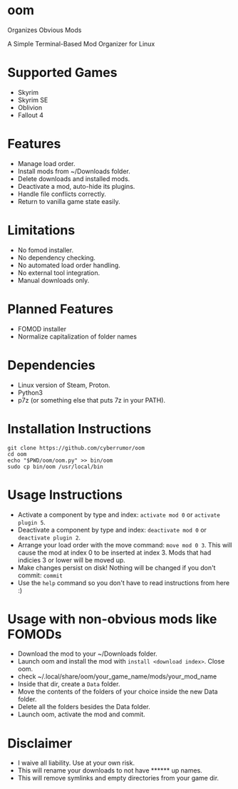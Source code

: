# oom
Organizes Obvious Mods

A Simple Terminal-Based Mod Organizer for Linux

# Supported Games
- Skyrim
- Skyrim SE
- Oblivion
- Fallout 4

# Features
- Manage load order.
- Install mods from ~/Downloads folder.
- Delete downloads and installed mods.
- Deactivate a mod, auto-hide its plugins.
- Handle file conflicts correctly.
- Return to vanilla game state easily.

# Limitations
- No fomod installer.
- No dependency checking.
- No automated load order handling.
- No external tool integration.
- Manual downloads only.

# Planned Features
- FOMOD installer
- Normalize capitalization of folder names

# Dependencies
- Linux version of Steam, Proton.
- Python3
- p7z (or something else that puts 7z in your PATH).

# Installation Instructions
```
git clone https://github.com/cyberrumor/oom
cd oom
echo "$PWD/oom/oom.py" >> bin/oom
sudo cp bin/oom /usr/local/bin
```

# Usage Instructions
- Activate a component by type and index: `activate mod 0` or `activate plugin 5`.
- Deactivate a component by type and index: `deactivate mod 0` or `deactivate plugin 2`.
- Arrange your load order with the move command: `move mod 0 3`.
  This will cause the mod at index 0 to be inserted at index 3. Mods that had indicies 3 or lower
  will be moved up.
- Make changes persist on disk! Nothing will be changed if you don't commit: `commit`
- Use the `help` command so you don't have to read instructions from here :)

# Usage with non-obvious mods like FOMODs
- Download the mod to your ~/Downloads folder.
- Launch oom and install the mod with `install <download index>`. Close oom.
- check ~/.local/share/oom/your_game_name/mods/your_mod_name
- Inside that dir, create a `Data` folder.
- Move the contents of the folders of your choice inside the new Data folder.
- Delete all the folders besides the Data folder.
- Launch oom, activate the mod and commit.

# Disclaimer
- I waive all liability. Use at your own risk.
- This will rename your downloads to not have ****** up names.
- This will remove symlinks and empty directories from your game dir.

